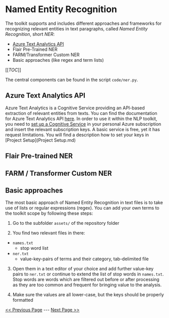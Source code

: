 # Named Entity Recognition
The toolkit supports and includes different approaches and frameworks for recognizing relevant entities in text paragraphs, called _Named Entity Recognition_, short _NER_:
- [Azure Text Analytics API](https://docs.microsoft.com/en-us/azure/cognitive-services/text-analytics/how-tos/text-analytics-how-to-entity-linking?tabs=version-3)
- Flair Pre-Trained NER
- FARM/Transformer Custom NER
- Basic approaches (like regex and term lists)

[[_TOC_]]

The central components can be found in the script `code/ner.py`.

## Azure Text Analytics API
Azure Text Analytics is a Cognitive Service providing an API-based extraction of relevant entities from texts. You can find the documentation for Azure Text Analytics API [here](https://docs.microsoft.com/en-us/azure/cognitive-services/text-analytics/how-tos/text-analytics-how-to-entity-linking?tabs=version-3). In order to use it within the NLP toolkit, you need to [set up a Cognitive Service](https://docs.microsoft.com/en-us/azure/cognitive-services/cognitive-services-apis-create-account?tabs=multiservice%2Cwindows) in your personal Azure subscription and insert the relevant subscription keys. A basic service is free, yet it has request limitations. You will find a description how to set your keys in [Project Setup](Project Setup.md)

## Flair Pre-trained NER

## FARM / Transformer Custom NER

## Basic approaches
The most basic approach of Named Entity Recognition in text files is to take use of lists or regular expressions (regex). You can add your own terms to the toolkit scope by following these steps:

1. Go to the subfolder `assets/` of the repository folder

2. You find two relevant files in there:
  - `names.txt`
    - stop word list
  - `ner.txt`
    - value-key-pairs of terms and their category, tab-delimited file

3. Open them in a text editor of your choice and add further value-key pairs to `ner.txt` or continue to extend the list of stop words in `names.txt`. Stop words are words which are filtered out before or after processing as they are too common and frequent for bringing value to the analysis.

4. Make sure the values are all lower-case, but the keys should be properly formatted

[<< Previous Page](Train-Classification.md) --- [Next Page >>](Train-QA.md)
